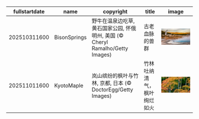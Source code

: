 |fullstartdate|name|copyright|title|image|
|--|--|--|--|--|
202510311600|BisonSprings|野牛在温泉边吃草,  黄石国家公园, 怀俄明州, 美国 (© Cheryl Ramalho/Getty Images)|古老血脉的兽群|![](/zh-CN/2025/11/202510311600BisonSprings.jpg)|
202511011600|KyotoMaple|岚山缤纷的枫叶与竹林, 京都, 日本 (© DoctorEgg/Getty Images)|竹林吐纳清气，枫叶绚烂如火|![](/zh-CN/2025/11/202511011600KyotoMaple.jpg)|
